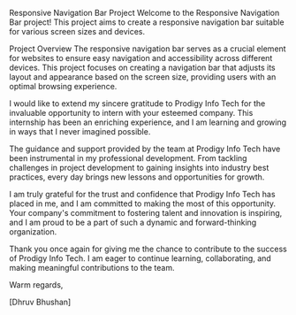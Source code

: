 Responsive Navigation Bar Project
Welcome to the Responsive Navigation Bar project! This project aims to create a responsive navigation bar suitable for various screen sizes and devices.

Project Overview
The responsive navigation bar serves as a crucial element for websites to ensure easy navigation and accessibility across different devices. 
This project focuses on creating a navigation bar that adjusts its layout and appearance based on the screen size, providing users with an optimal browsing experience.

I would like to extend my sincere gratitude to Prodigy Info Tech for the invaluable opportunity to intern with your esteemed company. This internship has been an enriching experience, and I am learning and growing in ways that I never imagined possible.

The guidance and support provided by the team at Prodigy Info Tech have been instrumental in my professional development. From tackling challenges in project development to gaining insights into industry best practices, every day brings new lessons and opportunities for growth.

I am truly grateful for the trust and confidence that Prodigy Info Tech has placed in me, and I am committed to making the most of this opportunity. Your company's commitment to fostering talent and innovation is inspiring, and I am proud to be a part of such a dynamic and forward-thinking organization.

Thank you once again for giving me the chance to contribute to the success of Prodigy Info Tech. I am eager to continue learning, collaborating, and making meaningful contributions to the team.

Warm regards,

[Dhruv Bhushan]

